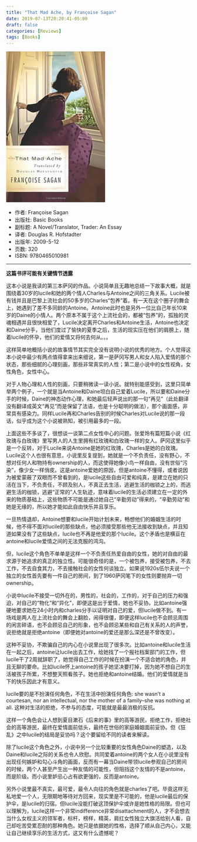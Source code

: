 ```yaml
---
title: "That Mad Ache, by Françoise Sagan"
date: 2019-07-13T20:20:41-05:00
draft: false
categories: [Reviews]
tags: [Books]
---
```


![cover](/images/s4545879.jpg)

- 作者: Françoise Sagan
- 出版社: Basic Books
- 副标题: A Novel/Translator, Trader: An Essay
- 译者: Douglas R. Hofstadter
- 出版年: 2009-5-12
- 页数: 320
- ISBN: 9780465010981

---

**这篇书评可能有关键情节透露**
<!--more-->
这本小说是我读的第三本萨冈的作品。小说简单且无趣地总结一下故事大概，就是围绕着30岁的lucile和她的两个情人Charles与Antoine之间的三角关系。Lucile被有钱并且是巴黎上流社会的50多岁的Charles“包养”着。有一天在这个圈子的舞会上，她遇到了差不多同龄的Antoine。Antoine此时也是另外一位比自己年长10来岁的Daine的小情人。两个原本不属于这个上流社会的，都被“包养”的，孤独的灵魂相遇并且很快相爱了，Lucile决定离开Charles和Antoine生活，Antoine也决定和Daine分手，当他们度过了愉快的夏季之后，生活的现实压在他们的肩膀上，随着lucile的怀孕，他们的爱情又将何去何从。。。

这样简单地概括小说的故事情节其实完全没有说明小说的优秀的地方。个人觉得这本小说中最少有两点值得拿来出来细说，第一是萨冈写男人和女人陷入爱情的那个状态，那些细腻的心理刻画，那些非常真实的人性；第二是小说中的女性视角，女性角色，女性中心。

对于人物心理和人性的刻画，只要稍微读一读小说。就特别能感受到，这里只简单举两个例子，一个就是当Antoine和Daine坦白自己爱着Lucile，所以要和Daine分手的时候，Daine的神态动作心理，和她最后轻声说出的那一句“再见”（此处翻译没有翻译成英文“再见”而是保留了法语，也是十分聪明的做法），那个画面感，非常具有感染力。同样Lucile再和Charles告别的时候Charles对Lucile说的那一段话，似乎成为这个小说被熟知，被引用最多的一段。

上面这些不多谈了，很想谈一谈第二点女性中心的问题。张爱玲有篇短篇小说《红玫瑰与白玫瑰》里写男人的人生里拥有红玫瑰和白玫瑰一样的女人。萨冈这里似乎是一个反转，对于Lucile来说Antoine是她的红玫瑰，Charles是她的白玫瑰。Lucile这个人也很有意思，小说里反复提到，她就是一个不负责任，没有野心，不想对任何人和物持有ownership的人，而这使得她像小鸟一样自由，没有世俗“污染”，像少女一样俏皮。这是antoine爱她的原因，但是antoine不懂得，或者说因为被爱蒙蔽了双眼而不曾看到的，是lucile这些自由可爱和纯真，是建立在她的只活在当下，不负责任，不顾及别人，不真正去生活，逃避生活的枷锁之上的，而逃避生活的枷锁，逃避“正常的”人生轨迹，意味着lucile的生活必须建立在一定的外来的物质基础上，这些物质不可能是通过她自己“辛勤劳动”得来的，“辛勤劳动”和她是无缘的，所以她才能如此自由快乐并且享乐。

一旦热情退却，Antoine想要和lucile开始计划未来，畅想他们的婚姻生活的时候，他不得不面对lucile的那些缺点，他必须接受那些他无法接收到缺点，并且知道如果没有了这些缺点，lucile也不再是他爱的那个lucile。这个矛盾也是横亘在antoine和lucile爱情之间的无法克服的鸿沟。

但，lucile这个角色不单单是这样一个不负责任热爱自由的女性，她的对自由的最求源于她追求的真正的独立性。可能很奇怪的是，一个被包养，接受被包养，不去工作，不去自食其力，不去接触社会的女性何谈独立。如果说1920s伍尔夫说一个独立的女性首先要有一件自己的房间，到了1960萨冈笔下的女性则要抛弃一切ownership。

小说中lucile不接受一切外在的，男性的，社会的，工作的，对于自己的压力和强迫，对自己的“物化”和“异化”，即便这是出于爱情，她也不妥协。比如antoine强硬地要求她在24小时内和charles分手以证明对自己的爱，但lucile做不到。有一场戏是两人在上流社会的舞会上翻脸，闹得很僵，即便这样lucile也不会顾忌周围的闲言碎语，也不会顾忌自己的形象，也不会顾忌某些和自己有关系的人的声誉，说拒绝就是拒绝antoine（即便她对antoine的爱还是那么深还是不曾改变）。

这种不妥协，不欺骗自己的内心在小说里出现了很多次。比如antoine和lucile生活在一起之后，antoine让lucile出去工作，给她找了一个报社档案部门的工作，但lucile干了2周就辞职了，她觉得自己工作的时候在扮演一个不适合她的角色，并且无聊的要命。比如lucile怀上antoine的孩子她坚决要打掉，因为她不想自己的生活被孩子所累，不想整天照看孩子。她也拒绝和antoine结婚。他们的爱情就是当下的快乐因此才有意义。

lucile要的是不扮演任何角色，不在生活中扮演任何角色: she wasn’t a courtesan, nor an intellectual, nor the mother of a family–she was nothing at all. 这种对生活的拒绝，不参与的态度，可能就是最最消极的反抗。

这样一个角色会让人想到夏目漱石《后来的事》里的高等游民，拒绝工作，拒绝社会的高等游民，最终在爱情面前低头，最终在世俗的家庭婚姻面前妥协。但《狂乱》之中lucile的结局是妥协吗？这个要留给不同的读者来解读。

除了lucile这个角色之外，小说中另一个比较重要的女性角色Daine的塑造，以及Daine和lucile之际的关系也令人欣慰。共同爱着antoine的两个女人在小说里没有出现任何嫉妒和勾心斗角的画面，反而有一幕当Daine带领lucile参观自己的房间的时候，两个人甚至产生出一种友情的可能性，但阻挡这个友情的不是antoine，而是阶级。而小说里妒忌心占有欲更强的，反而是antoine。

另外小说里最不真实，最可爱，最令人向往的角色就是charles了吧。毕竟这样无私地爱一个人，无限期地等待对方回来，现实里是不可能的，他是lucile最后的保护伞，是lucile的归宿。但lucile没能打破这顶保护伞或许是她性格的局限。但也可以理解为，lucile这样一个非常indifference非常disattachment的人，才不会想去当什么女权主义的领军者，标杆，榜样，精英，肩扛女性独立大旗活给别人看，自己却吃苦受累忍耐的那种角色。她只是依据她的性格，选择了顺从自己内心，又能让自己继续享乐的生活方式，这又有什么遗憾呢？